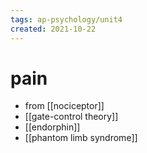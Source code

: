 ```yaml
---
tags: ap-psychology/unit4 
created: 2021-10-22
---
```


# pain

- from [[nociceptor]]
- [[gate-control theory]]
- [[endorphin]]
- [[phantom limb syndrome]]

<!---->